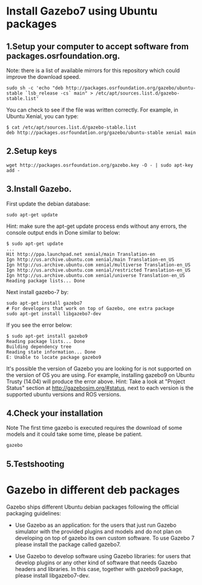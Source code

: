 # Install Gazebo7  using Ubuntu packages

## 1.Setup your computer to accept software from packages.osrfoundation.org.
Note: there is a list of available mirrors for this repository which could improve the download speed.
```shell
sudo sh -c 'echo "deb http://packages.osrfoundation.org/gazebo/ubuntu-stable `lsb_release -cs` main" > /etc/apt/sources.list.d/gazebo-stable.list'
```
You can check to see if the file was written correctly. For example, in Ubuntu Xenial, you can type:
```shell
$ cat /etc/apt/sources.list.d/gazebo-stable.list
deb http://packages.osrfoundation.org/gazebo/ubuntu-stable xenial main
```
## 2.Setup keys
```shell
wget http://packages.osrfoundation.org/gazebo.key -O - | sudo apt-key add -
```
## 3.Install Gazebo.
First update the debian database:
```shell
sudo apt-get update
```
Hint: make sure the apt-get update process ends without any errors, the console output ends in Done similar to below:
```shell
$ sudo apt-get update
...
Hit http://ppa.launchpad.net xenial/main Translation-en
Ign http://us.archive.ubuntu.com xenial/main Translation-en_US
Ign http://us.archive.ubuntu.com xenial/multiverse Translation-en_US
Ign http://us.archive.ubuntu.com xenial/restricted Translation-en_US
Ign http://us.archive.ubuntu.com xenial/universe Translation-en_US
Reading package lists... Done
```
Next install gazebo-7 by:
```shell
sudo apt-get install gazebo7
# For developers that work on top of Gazebo, one extra package
sudo apt-get install libgazebo7-dev
```
If you see the error below:
```shell
$ sudo apt-get install gazebo9
Reading package lists... Done
Building dependency tree
Reading state information... Done
E: Unable to locate package gazebo9
```
It's possible the version of Gazebo you are looking for is not supported on the version of OS you are using. For example, installing gazebo9 on Ubuntu Trusty (14.04) will produce the error above. Hint: Take a look at "Project Status" section at http://gazebosim.org/#status, next to each version is the supported ubuntu versions and ROS versions.
## 4.Check your installation
Note The first time gazebo is executed requires the download of some models and it could take some time, please be patient.
```shell
gazebo
```
## 5.Testshooting



# Gazebo in different deb packages
Gazebo ships different Ubuntu debian packages following the official packaging guidelines:

- Use Gazebo as an application: for the users that just run Gazebo simulator with the provided plugins and models and do not plan on developing on top of gazebo its own custom software. To use Gazebo 7 please install the package called gazebo7.

- Use Gazebo to develop software using Gazebo libraries: for users that develop plugins or any other kind of software that needs Gazebo headers and libraries. In this case, together with gazebo9 package, please install libgazebo7-dev.

